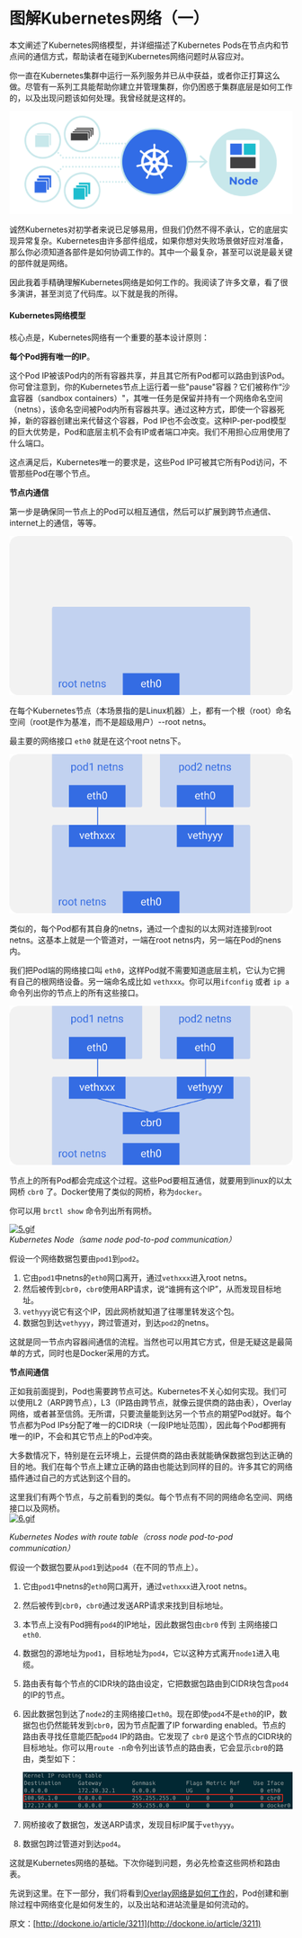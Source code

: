 # 图解Kubernetes网络（一）

 本文阐述了Kubernetes网络模型，并详细描述了Kubernetes Pods在节点内和节点间的通信方式，帮助读者在碰到Kubernetes网络问题时从容应对。  
  
你一直在Kubernetes集群中运行一系列服务并已从中获益，或者你正打算这么做。尽管有一系列工具能帮助你建立并管理集群，你仍困惑于集群底层是如何工作的，以及出现问题该如何处理。我曾经就是这样的。

![](../../.gitbook/assets/image%20%2842%29.png)

  
诚然Kubernetes对初学者来说已足够易用，但我们仍然不得不承认，它的底层实现异常复杂。Kubernetes由许多部件组成，如果你想对失败场景做好应对准备，那么你必须知道各部件是如何协调工作的。其中一个最复杂，甚至可以说是最关键的部件就是网络。  
  
因此我着手精确理解Kubernetes网络是如何工作的。我阅读了许多文章，看了很多演讲，甚至浏览了代码库。以下就是我的所得。  


#### Kubernetes网络模型

核心点是，Kubernetes网络有一个重要的基本设计原则：  
  
**每个Pod拥有唯一的IP**。  
  
这个Pod IP被该Pod内的所有容器共享，并且其它所有Pod都可以路由到该Pod。你可曾注意到，你的Kubernetes节点上运行着一些"pause"容器？它们被称作“沙盒容器（sandbox containers）"，其唯一任务是保留并持有一个网络命名空间（netns），该命名空间被Pod内所有容器共享。通过这种方式，即使一个容器死掉，新的容器创建出来代替这个容器，Pod IP也不会改变。这种IP-per-pod模型的巨大优势是，Pod和底层主机不会有IP或者端口冲突。我们不用担心应用使用了什么端口。  
  
这点满足后，Kubernetes唯一的要求是，这些Pod IP可被其它所有Pod访问，不管那些Pod在哪个节点。  


**节点内通信**

第一步是确保同一节点上的Pod可以相互通信，然后可以扩展到跨节点通信、internet上的通信，等等。

![Kubernetes Node&#xFF08;root network namespace&#xFF09;](../../.gitbook/assets/image%20%28114%29.png)

在每个Kubernetes节点（本场景指的是Linux机器）上，都有一个根（root）命名空间（root是作为基准，而不是超级用户）--root netns。  
  
最主要的网络接口 `eth0` 就是在这个root netns下。

![Kubernetes Node&#xFF08;pod network namespace&#xFF09;](../../.gitbook/assets/image%20%28157%29.png)

  
类似的，每个Pod都有其自身的netns，通过一个虚拟的以太网对连接到root netns。这基本上就是一个管道对，一端在root netns内，另一端在Pod的nens内。  
  
我们把Pod端的网络接口叫 `eth0`，这样Pod就不需要知道底层主机，它认为它拥有自己的根网络设备。另一端命名成比如 `vethxxx`。你可以用`ifconfig` 或者 `ip a` 命令列出你的节点上的所有这些接口。

![Kubernetes Node&#xFF08;linux network bridge&#xFF09;](../../.gitbook/assets/image%20%28139%29.png)

  
节点上的所有Pod都会完成这个过程。这些Pod要相互通信，就要用到linux的以太网桥 `cbr0` 了。Docker使用了类似的网桥，称为`docker`。  
  
你可以用 `brctl show` 命令列出所有网桥。

[![5.gif](http://dockone.io/uploads/article/20180121/e585af8eb1d0245815d6e430f58e016a.gif)](http://dockone.io/uploads/article/20180121/e585af8eb1d0245815d6e430f58e016a.gif)  
_Kubernetes Node（same node pod-to-pod communication）_  
  
假设一个网络数据包要由`pod1`到`pod2`。

1. 它由`pod1`中netns的`eth0`网口离开，通过`vethxxx`进入root netns。
2. 然后被传到`cbr0`，`cbr0`使用ARP请求，说“谁拥有这个IP”，从而发现目标地址。
3. `vethyyy`说它有这个IP，因此网桥就知道了往哪里转发这个包。
4. 数据包到达`vethyyy`，跨过管道对，到达`pod2`的netns。

  
这就是同一节点内容器间通信的流程。当然也可以用其它方式，但是无疑这是最简单的方式，同时也是Docker采用的方式。  


**节点间通信**

正如我前面提到，Pod也需要跨节点可达。Kubernetes不关心如何实现。我们可以使用L2（ARP跨节点），L3（IP路由跨节点，就像云提供商的路由表），Overlay网络，或者甚至信鸽。无所谓，只要流量能到达另一个节点的期望Pod就好。每个节点都为Pod IPs分配了唯一的CIDR块（一段IP地址范围），因此每个Pod都拥有唯一的IP，不会和其它节点上的Pod冲突。  
  
大多数情况下，特别是在云环境上，云提供商的路由表就能确保数据包到达正确的目的地。我们在每个节点上建立正确的路由也能达到同样的目的。许多其它的网络插件通过自己的方式达到这个目的。  
  
这里我们有两个节点，与之前看到的类似。每个节点有不同的网络命名空间、网络接口以及网桥。  
[![6.gif](http://dockone.io/uploads/article/20180121/c56fb68ab8e146619d51807feafeae98.gif)](http://dockone.io/uploads/article/20180121/c56fb68ab8e146619d51807feafeae98.gif)

  
_Kubernetes Nodes with route table（cross node pod-to-pod communication）_  
  
假设一个数据包要从`pod1`到达`pod4`（在不同的节点上）。  


1. 它由`pod1`中netns的`eth0`网口离开，通过`vethxxx`进入root netns。
2. 然后被传到`cbr0`，`cbr0`通过发送ARP请求来找到目标地址。
3. 本节点上没有Pod拥有`pod4`的IP地址，因此数据包由`cbr0` 传到 主网络接口 `eth0`.
4. 数据包的源地址为`pod1`，目标地址为`pod4`，它以这种方式离开`node1`进入电缆。
5. 路由表有每个节点的CIDR块的路由设定，它把数据包路由到CIDR块包含`pod4`的IP的节点。
6. 因此数据包到达了`node2`的主网络接口`eth0`。现在即使`pod4`不是`eth0`的IP，数据包也仍然能转发到`cbr0`，因为节点配置了IP forwarding enabled。节点的路由表寻找任意能匹配`pod4` IP的路由。它发现了 `cbr0` 是这个节点的CIDR块的目标地址。你可以用`route -n`命令列出该节点的路由表，它会显示`cbr0`的路由，类型如下：

   ![](../../.gitbook/assets/image%20%2827%29.png)

7. 网桥接收了数据包，发送ARP请求，发现目标IP属于`vethyyy`。
8. 数据包跨过管道对到达`pod4`。

  
这就是Kubernetes网络的基础。下次你碰到问题，务必先检查这些网桥和路由表。  
  
先说到这里。在下一部分，我们将看到[Overlay网络是如何工作的](https://medium.com/@ApsOps/an-illustrated-guide-to-kubernetes-networking-part-2-13fdc6c4e24c)，Pod创建和删除过程中网络变化是如何发生的，以及出站和进站流量是如何流动的。

原文：[http://dockone.io/article/3211](http://dockone.io/article/3211)  


